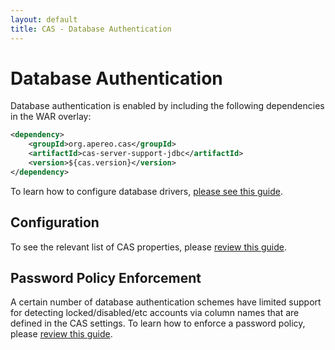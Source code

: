```yaml
---
layout: default
title: CAS - Database Authentication
---
```


# Database Authentication

Database authentication is enabled by including the following dependencies in the WAR overlay:

```xml
<dependency>
    <groupId>org.apereo.cas</groupId>
    <artifactId>cas-server-support-jdbc</artifactId>
    <version>${cas.version}</version>
</dependency>
```

To learn how to configure database drivers, [please see this guide](JDBC-Drivers.html).

## Configuration

To see the relevant list of CAS properties, please [review this guide](../configuration/Configuration-Properties.html#database-authentication).

## Password Policy Enforcement

A certain number of database authentication schemes have limited support for detecting locked/disabled/etc accounts
via column names that are defined in the CAS settings. To learn how to enforce a password policy, please [review this guide](Password-Policy-Enforcement.html).
